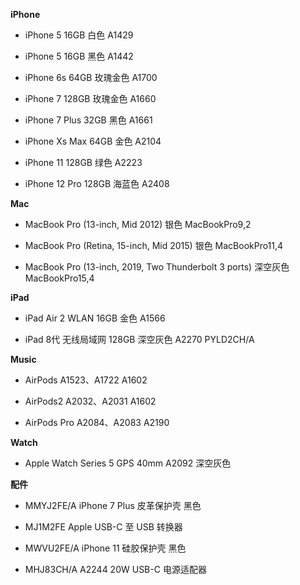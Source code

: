 **iPhone**

- iPhone 5 16GB 白色 A1429

- iPhone 5 16GB 黑色 A1442

- iPhone 6s 64GB 玫瑰金色 A1700

- iPhone 7 128GB 玫瑰金色 A1660

- iPhone 7 Plus 32GB 黑色 A1661

- iPhone Xs Max 64GB 金色 A2104

- iPhone 11 128GB 绿色 A2223

- iPhone 12 Pro 128GB 海蓝色 A2408


**Mac**

- MacBook Pro (13-inch, Mid 2012) 银色 MacBookPro9,2

- MacBook Pro (Retina, 15-inch, Mid 2015) 银色 MacBookPro11,4

- MacBook Pro (13-inch, 2019, Two Thunderbolt 3 ports) 深空灰色 MacBookPro15,4


**iPad**

- iPad Air 2 WLAN 16GB 金色 A1566

- iPad 8代 无线局域网 128GB 深空灰色 A2270 PYLD2CH/A


**Music**

- AirPods A1523、A1722 A1602

- AirPods2 A2032、A2031 A1602

- AirPods Pro A2084、A2083 A2190


**Watch**

- Apple Watch Series 5 GPS 40mm A2092 深空灰色


**配件**

- MMYJ2FE/A iPhone 7 Plus 皮革保护壳 黑色

- MJ1M2FE Apple USB-C 至 USB 转换器

- MWVU2FE/A iPhone 11 硅胶保护壳 黑色

- MHJ83CH/A A2244 20W USB-C 电源适配器